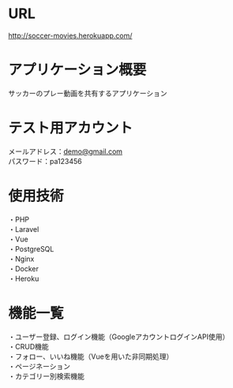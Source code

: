 # URL
http://soccer-movies.herokuapp.com/

# アプリケーション概要
サッカーのプレー動画を共有するアプリケーション

# テスト用アカウント
メールアドレス：demo@gmail.com</br>
パスワード：pa123456

# 使用技術
・PHP</br>
・Laravel</br>
・Vue</br>
・PostgreSQL</br>
・Nginx</br>
・Docker</br>
・Heroku

# 機能一覧
・ユーザー登録、ログイン機能（GoogleアカウントログインAPI使用）</br>
・CRUD機能</br>
・フォロー、いいね機能（Vueを用いた非同期処理）</br>
・ページネーション</br>
・カテゴリー別検索機能
